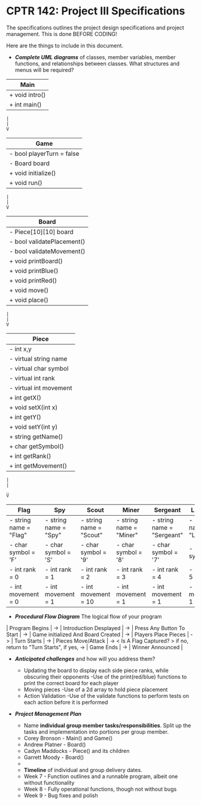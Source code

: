 # CPTR 142: Project III Specifications

The specifications outlines the project design specifications and project management.
This is done BEFORE CODING!

Here are the things to include in this document.

* ___Complete UML diagrams___ of classes, member variables, member functions, and relationships between classes.
  What structures and menus will be required?  

| Main |
| ---- |
| + void intro() |
| + int main() |

    |
    |
    V

| Game |
| ---- |
| - bool playerTurn = false |
| - Board board |
| + void initialize() |
| + void run() |

    |
    |
    V
    
| Board |
| ----- |
| - Piece[10][10] board |
| - bool validatePlacement() |
| - bool validateMovement() |
| + void printBoard() |
| + void printBlue() |
| + void printRed() |
| + void move() |
| + void place() |

    |
    |
    V

| Piece |
| ----- |
| - int x,y |
| - virtual string name |
| - virtual char symbol |
| - virtual int rank |
| - virtual int movement |
| + int getX() |
| + void setX(int x) |
| + int getY() |
| + void setY(int y) |
| + string getName() |
| + char getSymbol() |
| + int getRank() |
| + int getMovement() |

    |
    |
    _
    V
    
| Flag | Spy | Scout | Miner | Sergeant | Lieutenant | Captain | Major | Colonel | General | Marshall | Bomb |
| ---- | --- | ----- | ----- | -------- | ---------- | ------- | ----- | ------- | ------- | -------- | ---- |
| - string name = "Flag"| - string name = "Spy"| - string name = "Scout"| - string name = "Miner"| - string name = "Sergeant"| - string name = "Lieutenant"| - string name = "Captain"| - string name = "Major"| - string name = "Colonel"| - string name = "General"| - string name = "Marshall"| - string name = "Bomb"|
| - char symbol = 'F' | - char symbol = 'S' | - char symbol = '9' | - char symbol = '8' | - char symbol = '7' | - char symbol = '6' | - char symbol = '5' | - char symbol = '4' | - char symbol = '3' | - char symbol = '2' | - char symbol = '1' | - char symbol = 'B' |
| - int rank = 0 | - int rank = 1 | - int rank = 2 | - int rank = 3 | - int rank = 4 | - int rank = 5 | - int rank = 6 | - int rank = 7 | - int rank = 8 | - int rank = 9 | - int rank = 10 | - int rank = 11 |
| - int movement = 0 | - int movement = 1 | - int movement = 10 | - int movement = 1 | - int movement = 1 | - int movement = 1 | - int movement = 1 | - int movement = 1 | - int movement = 1 | - int movement = 1 | - int movement = 1 | - int movement = 0 |

* ___Procedural Flow Diagram___ The logical flow of your program

| Program Begins | -> 
| Introduction Desplayed | -> 
| Press Any Button To Start | -> 
| Game initialized And Board Created | -> 
| Players Place Pieces | ->
| Turn Starts | ->
| Pieces Move/Attack | ->
< Is A Flag Captured? > if no, return to "Turn Starts", if yes, -> 
| Game Ends | ->
| Winner Announced |

* ___Anticipated challenges___ and how will you address them?
    * Updating the board to display each side piece ranks, while obscuring their opponents
        -Use of the print(red/blue) functions to print the correct board for each player
    * Moving pieces
        -Use of a 2d array to hold piece placement
    * Action Validation
        -Use of the validate functions to perform tests on each action before it is performed

* ___Project Management Plan___
  * Name __individual group member tasks/responsibilities__.
    Split up the tasks and implementation into portions per group member.
  * Corey Bronson - Main() and Game()
  * Andrew Platner - Board()
  * Cadyn Maddocks - Piece() and its children
  * Garrett Moody - Board()
  -
  * __Timeline__ of individual and group delivery dates.
  * Week 7 - Function outlines and a runnable program, albeit one without functionality
  * Week 8 - Fully operational functions, though not without bugs
  * Week 9 - Bug fixes and polish
